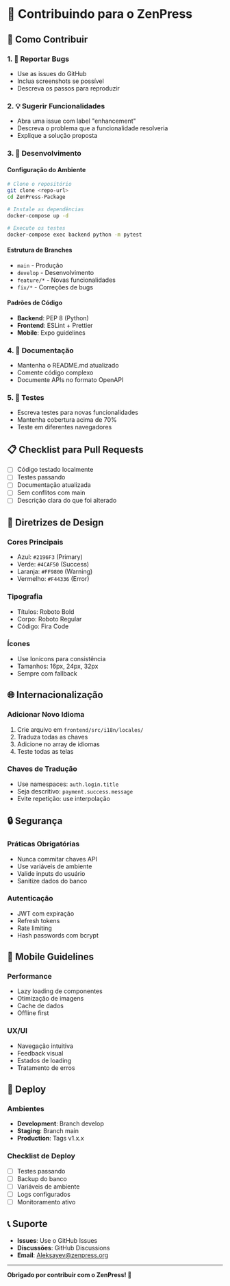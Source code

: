 # 🤝 Contribuindo para o ZenPress

## 🎯 Como Contribuir

### 1. 🐛 Reportar Bugs
- Use as issues do GitHub
- Inclua screenshots se possível
- Descreva os passos para reproduzir

### 2. 💡 Sugerir Funcionalidades
- Abra uma issue com label "enhancement"
- Descreva o problema que a funcionalidade resolveria
- Explique a solução proposta

### 3. 🔧 Desenvolvimento

#### Configuração do Ambiente
```bash
# Clone o repositório
git clone <repo-url>
cd ZenPress-Package

# Instale as dependências
docker-compose up -d

# Execute os testes
docker-compose exec backend python -m pytest
```

#### Estrutura de Branches
- `main` - Produção
- `develop` - Desenvolvimento
- `feature/*` - Novas funcionalidades
- `fix/*` - Correções de bugs

#### Padrões de Código
- **Backend**: PEP 8 (Python)
- **Frontend**: ESLint + Prettier
- **Mobile**: Expo guidelines

### 4. 📖 Documentação
- Mantenha o README.md atualizado
- Comente código complexo
- Documente APIs no formato OpenAPI

### 5. 🧪 Testes
- Escreva testes para novas funcionalidades
- Mantenha cobertura acima de 70%
- Teste em diferentes navegadores

## 📋 Checklist para Pull Requests

- [ ] Código testado localmente
- [ ] Testes passando
- [ ] Documentação atualizada
- [ ] Sem conflitos com main
- [ ] Descrição clara do que foi alterado

## 🎨 Diretrizes de Design

### Cores Principais
- Azul: `#2196F3` (Primary)
- Verde: `#4CAF50` (Success)
- Laranja: `#FF9800` (Warning)
- Vermelho: `#F44336` (Error)

### Tipografia
- Títulos: Roboto Bold
- Corpo: Roboto Regular
- Código: Fira Code

### Ícones
- Use Ionicons para consistência
- Tamanhos: 16px, 24px, 32px
- Sempre com fallback

## 🌐 Internacionalização

### Adicionar Novo Idioma
1. Crie arquivo em `frontend/src/i18n/locales/`
2. Traduza todas as chaves
3. Adicione no array de idiomas
4. Teste todas as telas

### Chaves de Tradução
- Use namespaces: `auth.login.title`
- Seja descritivo: `payment.success.message`
- Evite repetição: use interpolação

## 🔒 Segurança

### Práticas Obrigatórias
- Nunca commitar chaves API
- Use variáveis de ambiente
- Valide inputs do usuário
- Sanitize dados do banco

### Autenticação
- JWT com expiração
- Refresh tokens
- Rate limiting
- Hash passwords com bcrypt

## 📱 Mobile Guidelines

### Performance
- Lazy loading de componentes
- Otimização de imagens
- Cache de dados
- Offline first

### UX/UI
- Navegação intuitiva
- Feedback visual
- Estados de loading
- Tratamento de erros

## 🚀 Deploy

### Ambientes
- **Development**: Branch develop
- **Staging**: Branch main
- **Production**: Tags v1.x.x

### Checklist de Deploy
- [ ] Testes passando
- [ ] Backup do banco
- [ ] Variáveis de ambiente
- [ ] Logs configurados
- [ ] Monitoramento ativo

## 📞 Suporte

- **Issues**: Use o GitHub Issues
- **Discussões**: GitHub Discussions
- **Email**: Aleksayev@zenpress.org

---

**Obrigado por contribuir com o ZenPress! 🙏**